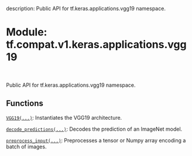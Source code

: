 description: Public API for tf.keras.applications.vgg19 namespace.

<div itemscope itemtype="http://developers.google.com/ReferenceObject">
<meta itemprop="name" content="tf.compat.v1.keras.applications.vgg19" />
<meta itemprop="path" content="Stable" />
</div>

# Module: tf.compat.v1.keras.applications.vgg19

<!-- Insert buttons and diff -->

<table class="tfo-notebook-buttons tfo-api nocontent" align="left">

</table>



Public API for tf.keras.applications.vgg19 namespace.



## Functions

[`VGG19(...)`](../../../../../tf/keras/applications/vgg19/VGG19.md): Instantiates the VGG19 architecture.

[`decode_predictions(...)`](../../../../../tf/keras/applications/vgg19/decode_predictions.md): Decodes the prediction of an ImageNet model.

[`preprocess_input(...)`](../../../../../tf/keras/applications/vgg19/preprocess_input.md): Preprocesses a tensor or Numpy array encoding a batch of images.

